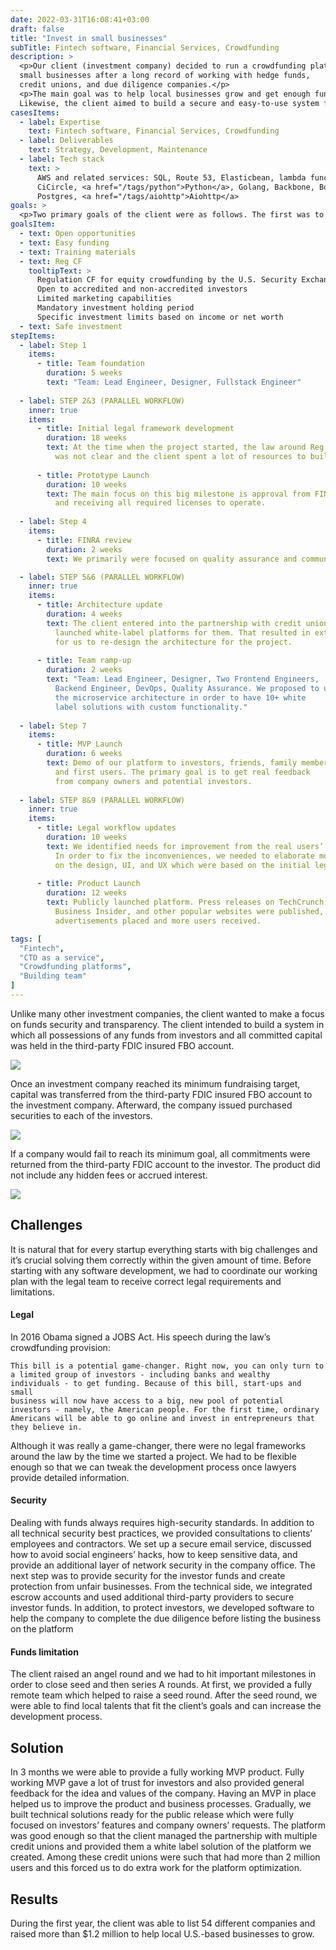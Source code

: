 ```yaml
---
date: 2022-03-31T16:08:41+03:00
draft: false
title: "Invest in small businesses"
subTitle: Fintech software, Financial Services, Crowdfunding
description: >
  <p>Our client (investment company) decided to run a crowdfunding platform with a focus on 
  small businesses after a long record of working with hedge funds, 
  credit unions, and due diligence companies.</p>
  <p>The main goal was to help local businesses grow and get enough funds to expand and enter new markets. 
  Likewise, the client aimed to build a secure and easy-to-use system for non-accredited investors.</p>
casesItems:
  - label: Expertise
    text: Fintech software, Financial Services, Crowdfunding
  - label: Deliverables
    text: Strategy, Development, Maintenance
  - label: Tech stack
    text: >
      AWS and related services: SQL, Route 53, Elasticbean, lambda functions, 
      CiCircle, <a href="/tags/python">Python</a>, Golang, Backbone, Bootstrap, 
      Postgres, <a href="/tags/aiohttp">Aiohttp</a>
goals: >
  <p>Two primary goals of the client were as follows. The first was to provide a way for small businesses to present themselves and reach out to potential customers interested in their products. And the second goal was to build features for business owners so that they can effectively raise funds to satisfy their companies’ needs. Additionally, the company intended to provide educational material and educate potential customers. Apart from the tasks listed above, we were requested to create a simple and transparent system to show investors all relevant legal information, business description, product goals, and growth expectations of the company they can invest.</p>
goalsItem:
  - text: Open opportunities
  - text: Easy funding
  - text: Training materials
  - text: Reg CF
    tooltipText: >
      Regulation CF for equity crowdfunding by the U.S. Security Exchange Commission.
      Open to accredited and non-accredited investors
      Limited marketing capabilities
      Mandatory investment holding period
      Specific investment limits based on income or net worth
  - text: Safe investment
stepItems:
  - label: Step 1
    items:
      - title: Team foundation
        duration: 5 weeks
        text: "Team: Lead Engineer, Designer, Fullstack Engineer"
  
  - label: STEP 2&3 (PARALLEL WORKFLOW)
    inner: true
    items:
      - title: Initial legal framework development
        duration: 18 weeks
        text: At the time when the project started, the law around Reg CF 
          was not clear and the client spent a lot of resources to build reliable legal workflows.
      
      - title: Prototype Launch
        duration: 10 weeks
        text: The main focus on this big milestone is approval from FINRA 
          and receiving all required licenses to operate.
  
  - label: Step 4
    items:
      - title: FINRA review
        duration: 2 weeks
        text: We primarily were focused on quality assurance and communicating with the legal team.

  - label: STEP 5&6 (PARALLEL WORKFLOW)
    inner: true
    items:
      - title: Architecture update
        duration: 4 weeks
        text: The client entered into the partnership with credit unions and 
          launched white-label platforms for them. That resulted in extra efforts 
          for us to re-design the architecture for the project.
      
      - title: Team ramp-up
        duration: 2 weeks
        text: "Team: Lead Engineer, Designer, Two Frontend Engineers, 
          Backend Engineer, DevOps, Quality Assurance. We proposed to use 
          the microservice architecture in order to have 10+ white 
          label solutions with custom functionality."
  
  - label: Step 7
    items:
      - title: MVP Launch
        duration: 6 weeks
        text: Demo of our platform to investors, friends, family members, 
          and first users. The primary goal is to get real feedback 
          from company owners and potential investors.
  
  - label: STEP 8&9 (PARALLEL WORKFLOW)
    inner: true
    items:
      - title: Legal workflow updates
        duration: 10 weeks
        text: We identified needs for improvement from the real users’ perspective. 
          In order to fix the inconveniences, we needed to elaborate more 
          on the design, UI, and UX which were based on the initial legal framework.
      
      - title: Product Launch
        duration: 12 weeks
        text: Publicly launched platform. Press releases on TechCrunch, 
          Business Insider, and other popular websites were published, 
          advertisements placed and more users received.

tags: [
  "Fintech",
  "CTO as a service",
  "Crowdfunding platforms",
  "Building team"
]
---
```


Unlike many other investment companies, the client wanted to make a focus on funds security and transparency. The client intended to build a system in which all possessions of any funds from investors and all committed capital was held in the third-party FDIC insured FBO account.

![](/images/cases/img-3.svg)

Once an investment company reached its minimum fundraising target, capital was transferred from the third-party FDIC insured FBO account to the investment company. Afterward, the company issued purchased securities to each of the investors.

![](/images/cases/img-4.svg)

If a company would fail to reach its minimum goal, all commitments were returned from the third-party FDIC account to the investor. The product did not include any hidden fees or accrued interest.

![](/images/cases/img-5.svg)

## Challenges

It is natural that for every startup everything starts with big challenges and it’s crucial solving them correctly within the given amount of time. Before starting with any software development, we had to coordinate our working plan with the legal team to receive correct legal requirements and limitations.

#### Legal

In 2016 Obama signed a JOBS Act. His speech during the law’s crowdfunding provision:

```
This bill is a potential game-changer. Right now, you can only turn to 
a limited group of investors - including banks and wealthy 
individuals - to get funding. Because of this bill, start-ups and small 
business will now have access to a big, new pool of potential 
investors - namely, the American people. For the first time, ordinary 
Americans will be able to go online and invest in entrepreneurs that 
they believe in.
```

Although it was really a game-changer, there were no legal frameworks around the law by the time we started a project. We had to be flexible enough so that we can tweak the development process once lawyers provide detailed information.

#### Security

Dealing with funds always requires high-security standards. In addition to all technical security best practices, we provided consultations to clients’ employees and contractors. We set up a secure email service, discussed how to avoid social engineers’ hacks, how to keep sensitive data, and provide an additional layer of network security in the company office. The next step was to provide security for the investor funds and create protection from unfair businesses. From the technical side, we integrated escrow accounts and used additional third-party providers to secure investor funds. In addition, to protect investors, we developed software to help the company to complete the due diligence before listing the business on the platform

#### Funds limitation

The client raised an angel round and we had to hit important milestones in order to close seed and then series A rounds. At first, we provided a fully remote team which helped to raise a seed round. After the seed round, we were able to find local talents that fit the client’s goals and can increase the development process.

## Solution

In 3 months we were able to provide a fully working MVP product. Fully working MVP gave a lot of trust for investors and also provided general feedback for the idea and values of the company. Having an MVP in place helped us to improve the product and business processes. Gradually, we built technical solutions ready for the public release which were fully focused on investors’ features and company owners’ requests. The platform was good enough so that the client managed the partnership with multiple credit unions and provided them a white label solution of the platform we created. Among these credit unions were such that had more than 2 million users and this forced us to do extra work for the platform optimization.

## Results

During the first year, the client was able to list 54 different companies and raised more than $1.2 million to help local U.S.-based businesses to grow.